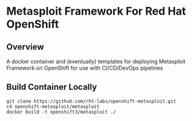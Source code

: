 # Metasploit Framework For Red Hat OpenShift

## Overview
A docker container and (eventually) templates for deploying Metasploit Framework on OpenShift for use
with CI/CD/DevOps pipelines

## Build Container Locally
```
git clone https://github.com/rht-labs/openshift-metasploit.git
cd openshift-metasploit/metasploit
docker build -t openshift3/metasploit ./
```